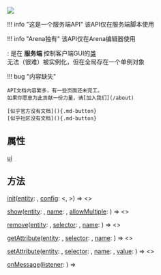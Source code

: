 <a href="https://github.com/qndm"><img src="https://img.shields.io/badge/%E8%B4%A1%E7%8C%AE%E8%80%85-qndm-blue"></img></a>

!!! info "这是一个服务端API"
    该API仅在服务端脚本使用

!!! info "Arena独有"
    该API仅在Arena编辑器使用

:   [](GameGUI)是在 **服务端** 控制客户端GUI的[类](class)  
    [](GameGUI)无法（很难）被实例化，但在全局存在一个单例对象[](gui)

!!! bug "内容缺失"

    API文档内容繁多，有一些页面还未完工。  
    如果你愿意为此贡献一份力量，请[加入我们](/about)

    [似乎官方没有文档](){.md-button}
    [似乎社区没有文档](){.md-button}


## 属性
[ui](hiddenProperty)

## 方法
[init](hiddenMethod)([entity](arg): [](GamePlayerEntity), [config](arg): [](GUIConfig)<[](string), [](string)>) => [](Promise)<[](void)>


[show](hiddenMethod)([entity](arg): [](GamePlayerEntity), [name](arg): [](string), [allowMultiple](arg): [](boolean)) => [](Promise)<[](void)>

[remove](hiddenMethod)([entity](arg): [](GamePlayerEntity), [selector](arg): [](string), [name](arg): [](string)) => [](Promise)<[](void)>

[getAttribute](hiddenMethod)([entity](arg): [](GamePlayerEntity), [selector](arg): [](string), [name](arg): [](string)) => [](Promise)<[](any)>

[setAttribute](hiddenMethod)([entity](arg): [](GamePlayerEntity), [selector](arg): [](string), [name](arg): [](string), [value](arg): [](any)) => [](Promise)<[](void)>

[onMessage](hiddenMethod)([listener](arg): [](GameGUIEventListener)) => [](void)


